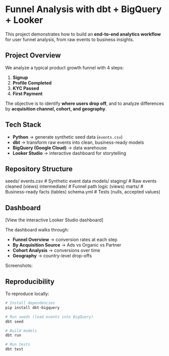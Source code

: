 # Funnel Analysis with dbt + BigQuery + Looker

This project demonstrates how to build an **end-to-end analytics workflow** for user funnel analysis, from raw events to business insights.

## Project Overview
We analyze a typical product growth funnel with 4 steps:

1. **Signup**
2. **Profile Completed**
3. **KYC Passed**
4. **First Payment**

The objective is to identify **where users drop off**, and to analyze differences by **acquisition channel, cohort, and geography**.

## Tech Stack
- **Python** → generate synthetic seed data (`events.csv`)
- **dbt** → transform raw events into clean, business-ready models
- **BigQuery (Google Cloud)** → data warehouse
- **Looker Studio** → interactive dashboard for storytelling

## Repository Structure
seeds/
events.csv # Synthetic event data
models/
staging/ # Raw events cleaned (views)
intermediate/ # Funnel path logic (views)
marts/ # Business-ready facts (tables)
schema.yml # Tests (nulls, accepted values)


## Dashboard
[View the interactive Looker Studio dashboard]

The dashboard walks through:
- **Funnel Overview** → conversion rates at each step
- **By Acquisition Source** → Ads vs Organic vs Partner
- **Cohort Analysis** → conversions over time
- **Geography** → country-level drop-offs

Screenshots:  

## Reproducibility
To reproduce locally:
```bash
# Install dependencies
pip install dbt-bigquery

# Run seeds (load events into BigQuery)
dbt seed

# Build models
dbt run

# Run tests
dbt test

